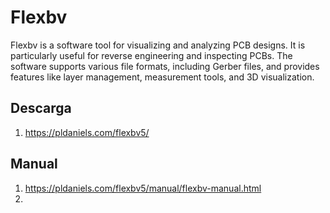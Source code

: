 Flexbv
=======

Flexbv is a software tool for visualizing and analyzing PCB designs. It is particularly useful for reverse engineering and inspecting PCBs. The software supports various file formats, including Gerber files, and provides features like layer management, measurement tools, and 3D visualization.

## Descarga

1. https://pldaniels.com/flexbv5/

## Manual

1. https://pldaniels.com/flexbv5/manual/flexbv-manual.html
2. 